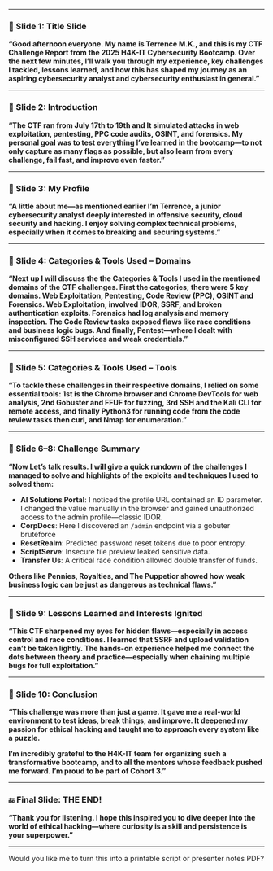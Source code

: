 
---

### 🔹 Slide 1: Title Slide

**“Good afternoon everyone. My name is Terrence M.K., and this is my CTF Challenge Report from the 2025 H4K-IT Cybersecurity Bootcamp. Over the next few minutes, I’ll walk you through my experience, key challenges I tackled, lessons learned, and how this has shaped my journey as an aspiring cybersecurity analyst and cybersecurity enthusiast in general.”**

---

### 🔹 Slide 2: Introduction

**“The CTF ran from July 17th to 19th and It simulated attacks in web exploitation, pentesting, PPC code audits, OSINT, and forensics. My personal goal was to test everything I’ve learned in the bootcamp—to not only capture as many flags as possible, but also learn from every challenge, fail fast, and improve even faster.”**

---

### 🔹 Slide 3: My Profile

**“A little about me—as mentioned earlier I’m Terrence, a junior cybersecurity analyst deeply interested in offensive security, cloud security and hacking. I enjoy solving complex technical problems, especially when it comes to breaking and securing systems.”**

---

### 🔹 Slide 4: Categories & Tools Used – Domains

**“Next up I will discuss the the Categories & Tools I used in the mentioned domains of the CTF challenges. 
First the categories;
there were 5 key domains. 
Web Exploitation, Pentesting, Code Review (PPC), OSINT and Forensics.
Web Exploitation, involved IDOR, SSRF, and broken authentication exploits. 
Forensics had log analysis and memory inspection.
The Code Review tasks exposed flaws like race conditions and business logic bugs. 
And finally, Pentest—where I dealt with misconfigured SSH services and weak credentials.”**

---

### 🔹 Slide 5: Categories & Tools Used – Tools

**“To tackle these challenges in their respective domains, I relied on some essential tools: 
1st is the Chrome browser and Chrome DevTools for web analysis, 
2nd Gobuster and FFUF for fuzzing, 
3rd SSH and the Kali CLI for remote access, and 
finally Python3 for running code from the code review tasks
then curl, and Nmap for enumeration.”**

---

### 🔹 Slide 6–8: Challenge Summary

**“Now Let’s talk results.
I will give a quick rundown of the challenges I managed to solve and highlights of the exploits and techniques I used to solved them:**

- **AI Solutions Portal**: I noticed the profile URL contained an ID parameter. I changed the value manually in the browser and gained unauthorized access to the admin profile—classic IDOR.
- **CorpDocs**: Here I discovered an `/admin` endpoint via a gobuter bruteforce
- **ResetRealm**: Predicted password reset tokens due to poor entropy.
- **ScriptServe**: Insecure file preview leaked sensitive data.
- **Transfer Us**: A critical race condition allowed double transfer of funds.

**Others like Pennies, Royalties, and The Puppetior showed how weak business logic can be just as dangerous as technical flaws.”**

---

### 🔹 Slide 9: Lessons Learned and Interests Ignited

**“This CTF sharpened my eyes for hidden flaws—especially in access control and race conditions. I learned that SSRF and upload validation can’t be taken lightly. The hands-on experience helped me connect the dots between theory and practice—especially when chaining multiple bugs for full exploitation.”**

---

### 🔹 Slide 10: Conclusion

**“This challenge was more than just a game. It gave me a real-world environment to test ideas, break things, and improve. It deepened my passion for ethical hacking and taught me to approach every system like a puzzle.**

**I’m incredibly grateful to the H4K-IT team for organizing such a transformative bootcamp, and to all the mentors whose feedback pushed me forward. I’m proud to be part of Cohort 3.”**

---

### 🔚 Final Slide: THE END!

**“Thank you for listening. I hope this inspired you to dive deeper into the world of ethical hacking—where curiosity is a skill and persistence is your superpower.”**

---

Would you like me to turn this into a printable script or presenter notes PDF?